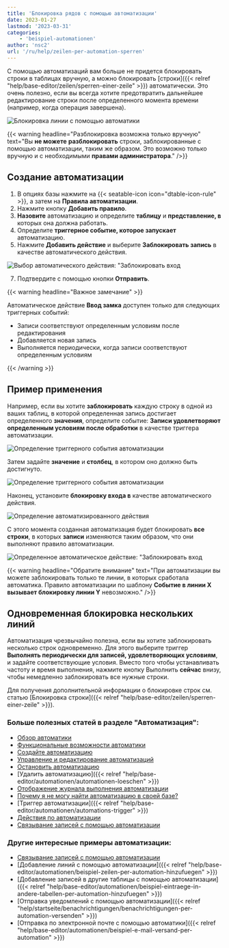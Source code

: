 ```yaml
---
title: 'Блокировка рядов с помощью автоматизации'
date: 2023-01-27
lastmod: '2023-03-31'
categories:
    - 'beispiel-automationen'
author: 'nsc2'
url: '/ru/help/zeilen-per-automation-sperren'
---
```


С помощью автоматизаций вам больше не придется блокировать строки в таблицах вручную, а можно блокировать [строки]({{< relref "help/base-editor/zeilen/sperren-einer-zeile" >}}) автоматически. Это очень полезно, если вы всегда хотите предотвратить дальнейшее редактирование строки после определенного момента времени (например, когда операция завершена).

![Блокировка линии с помощью автоматики](images/lock-row-with-an-automation.png)

{{< warning  headline="Разблокировка возможна только вручную" text="Вы **не можете** **разблокировать** строки, заблокированные с помощью автоматизации, таким же образом. Это возможно только вручную и с необходимыми **правами администратора**." />}}

## Создание автоматизации

1. В опциях базы нажмите на {{< seatable-icon icon="dtable-icon-rule" >}}, а затем на **Правила автоматизации**.
2. Нажмите кнопку **Добавить правило**.
3. **Назовите** автоматизацию и определите **таблицу** и **представление, в** которых она должна работать.
4. Определите **триггерное событие, которое запускает** автоматизацию.
5. Нажмите **Добавить действие** и выберите **Заблокировать запись** в качестве автоматического действия.

![Выбор автоматического действия: "Заблокировать вход](images/lock-record.png)

7. Подтвердите с помощью кнопки **Отправить**.

{{< warning headline="Важное замечание" >}}

Автоматическое действие **Ввод замка** доступен только для следующих триггерных событий:

- Записи соответствуют определенным условиям после редактирования
- Добавляется новая запись
- Выполняется периодически, когда записи соответствуют определенным условиям

{{< /warning >}}

## Пример применения

Например, если вы хотите **заблокировать** каждую строку в одной из ваших таблиц, в которой определенная запись достигает определенного **значения**, определите событие: **Записи удовлетворяют определенным условиям после обработки** в качестве триггера автоматизации.

![Определение триггерного события автоматизации](images/trigger-example-1.png)

Затем задайте **значение** и **столбец**, в котором оно должно быть достигнуто.

![Определение триггерного события автоматизации](images/trigger-example-2.png)

Наконец, установите **блокировку входа в** качестве автоматического действия.

![Определение автоматизированного действия](images/automated-action-example.png)

С этого момента созданная автоматизация будет блокировать **все строки**, в которых **записи** изменяются таким образом, что они выполняют правило автоматизации.

![Определенное автоматическое действие: "Заблокировать вход](images/automated-action-example-2.png)

{{< warning  headline="Обратите внимание"  text="При автоматизации вы можете заблокировать только те линии, в которых сработала автоматика. Правило автоматизации по шаблону **Событие в линии X вызывает блокировку линии Y** невозможно." />}}

## Одновременная блокировка нескольких линий

Автоматизация чрезвычайно полезна, если вы хотите заблокировать несколько строк одновременно. Для этого выберите триггер **Выполнять периодически для записей, удовлетворяющих условиям**, и задайте соответствующие условия. Вместо того чтобы устанавливать частоту и время выполнения, нажмите кнопку Выполнить **сейчас** внизу, чтобы немедленно заблокировать все нужные строки.

Для получения дополнительной информации о блокировке строк см. статью [Блокировка строки]({{< relref "help/base-editor/zeilen/sperren-einer-zeile" >}}).

### Больше полезных статей в разделе "Автоматизация":

- [Обзор автоматики](https://seatable.io/ru/docs/arbeiten-mit-automationen/uebersicht-ueber-automationen/)
- [Функциональные возможности автоматики](https://seatable.io/ru/docs/arbeiten-mit-automationen/funktionsweise-von-automationen/)
- [Создайте автоматизацию](https://seatable.io/ru/docs/arbeiten-mit-automationen/anlegen-einer-automation/)
- [Управление и редактирование автоматизаций](https://seatable.io/ru/docs/arbeiten-mit-automationen/automationen-verwalten-und-bearbeiten/)
- [Остановить автоматизацию](https://seatable.io/ru/docs/arbeiten-mit-automationen/automationen-stoppen/)
- [Удалить автоматизацию]({{< relref "help/base-editor/automationen/automationen-loeschen" >}})
- [Отображение журнала выполнения автоматизации](https://seatable.io/ru/docs/arbeiten-mit-automationen/ausfuehrungslog-einer-automation-anzeigen/)
- [Почему я не могу найти автоматизацию в своей базе?](https://seatable.io/ru/docs/arbeiten-mit-automationen/warum-finde-ich-in-meiner-base-die-automationen-nicht/)
- [Триггер автоматизации]({{< relref "help/base-editor/automationen/automations-trigger" >}})
- [Действия по автоматизации](https://seatable.io/ru/docs/arbeiten-mit-automationen/automations-aktionen/)
- [Связывание записей с помощью автоматизации](https://seatable.io/ru/docs/beispiele-fuer-automationen/verlinken-von-eintraegen-per-automation/)

### Другие интересные примеры автоматизации:

- [Связывание записей с помощью автоматизации](https://seatable.io/ru/docs/beispiele-fuer-automationen/verlinken-von-eintraegen-per-automation/)
- [Добавление линий с помощью автоматизации]({{< relref "help/base-editor/automationen/beispiel-zeilen-per-automation-hinzufuegen" >}})
- [Добавление записей в другие таблицы с помощью автоматизации]({{< relref "help/base-editor/automationen/beispiel-eintraege-in-andere-tabellen-per-automation-hinzufuegen" >}})
- [Отправка уведомлений с помощью автоматизации]({{< relref "help/startseite/benachrichtigungen/benachrichtigungen-per-automation-versenden" >}})
- [Отправка по электронной почте с помощью автоматики]({{< relref "help/base-editor/automationen/beispiel-e-mail-versand-per-automation" >}})
